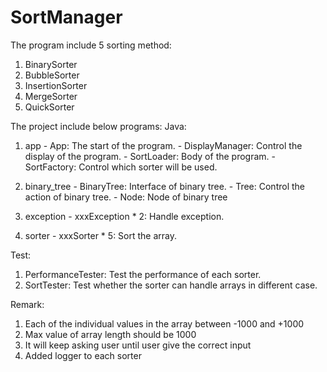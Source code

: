# SortManager

The program include 5 sorting method:
1. BinarySorter
2. BubbleSorter
3. InsertionSorter
4. MergeSorter
5. QuickSorter

The project include below programs:
Java:
  1. app
    - App: The start of the program.
    - DisplayManager: Control the display of the program.
    - SortLoader: Body of the program.
    - SortFactory: Control which sorter will be used.
  
  2. binary_tree
    - BinaryTree: Interface of binary tree.
    - Tree: Control the action of binary tree.
    - Node: Node of binary tree
  
  3. exception
    - xxxException * 2: Handle exception.
  4. sorter
    - xxxSorter * 5: Sort the array.

Test:
  1. PerformanceTester: Test the performance of each sorter.
  2. SortTester: Test whether the sorter can handle arrays in different case.

Remark:
1. Each of the individual values in the array between -1000 and +1000
2. Max value of array length should be 1000
3. It will keep asking user until user give the correct input
4. Added logger to each sorter
